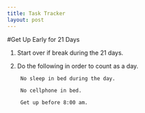 ```yaml
---
title: Task Tracker
layout: post
---
```

#Get Up Early for 21 Days

1. Start over if break during the 21 days.

2. Do the following in order to count as a day.

		No sleep in bed during the day.

		No cellphone in bed.

		Get up before 8:00 am.

<br>
<br>
<style>

circle,
path {
  cursor: pointer;
}

circle {
  fill: none;
  pointer-events: all;
}

#tooltip { background-color: white;
			  padding: 3px 5px;
			  border: 1px solid black;
			  text-align: center;}

html {
	font-family: sans-serif;
	
}
</style>
<script src="http://d3js.org/d3.v3.min.js"></script>
<div class="task"></div>
<script src="/js/task.js"></script> 

